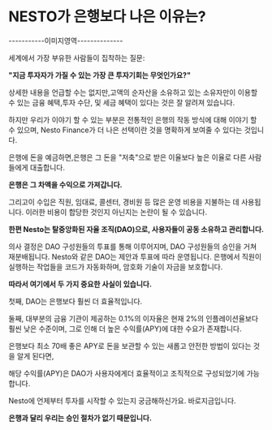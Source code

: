 # NESTO가 은행보다 나은 이유는?

\-----------이미지영역--------------

세계에서 가장 부유한 사람들이 집착하는 질문:

**"지금 투자자가 가질 수 있는 가장 큰 투자기회는 무엇인가요?"**

상세한 내용을 언급할 수는 없지만,고액의 순자산을 소유하고 있는 소유자만이 이용할 수 있는 금융 혜택,투자 수단, 및 세금 혜택이 있다는 것은 잘 알려져 있습니다.

하지만 우리가 이야기 할 수 있는 부분은 전통적인 은행의 작동 방식에 대해 이야기 할 수 있으며, Nesto Finance가 더 나은 선택이란 것을 명확하게 보여줄 수 있다는 것입니다.

은행에 돈을 예금하면,은행은 그 돈을 "저축"으로 받은 이율보다 높은 이율로 다른 사람들에게 대출합니다.

**은행은 그 차액을 수익으로 가져갑니다.**

그리고이 수입은 직원, 임대료, 콜센터, 경비원 등 많은 운영 비용을 지불하는 데 사용됩니다. 이러한 비용이 합당한 것인지 아닌지는 논란이 될 수 있습니다.

**한편 Nesto는 탈중앙화된 자율 조직(DAO)으로, 사용자들이 공동 소유하고 관리합니다.**

의사 결정은 DAO 구성원들의 투표를 통해 이루어지며, DAO 구성원들의 승인을 거쳐 재분배됩니다. Nesto와 같은 DAO는 제안과 투표에 따라 운영됩니다. 은행에서 직원이 실행하는 작업들을 코드가 자동화하며, 암호화 기술이 자금을 보호합니다.

**따라서 여기에서 두 가지 중요한 사실이 있습니다.**

첫째, DAO는 은행보다 훨씬 더 효율적입니다.&#x20;

둘째, 대부분의 금융 기관이 제공하는 0.1%의 이자율은 현재 2%의 인플레이션율보다 훨씬 낮은 수준이며, 그로 인해 더 높은 수익률(APY)에 대한 수요가 존재합니다.

은행보다 최소 70배 좋은 APY로 돈을 보관할 수 있는 새롭고 안전한 방법이 있다는 것을 알게 된다면,

해당 수익률(APY)은 DAO가 사용자에게더 효율적이고 조직적으로 구성되었기에 가능합니다.

Nesto에 언제부터 투자를 시작할 수 있는지 궁금해하신가요. 바로지금입니다.

**은행과 달리 우리는 승인 절차가 없기 때문입니다.**
